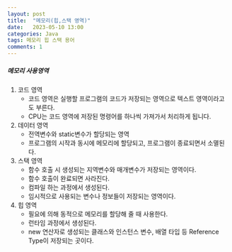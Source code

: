 ```yaml
---
layout: post
title:  "메모리(힙,스택 영역)"
date:   2023-05-10 13:00
categories: Java
tags: 메모리 힙 스택 용어
comments: 1
---
```


##### 메모리 사용영역
1. 코드 영역
	* 코드 영역은 실행할 프로그램의 코드가 저장되는 영역으로 텍스트 영역이라고도 부른다.
	* CPU는 코드 영역에 저장된 명령어를 하나씩 가져가서 처리하게 됩니다.
2. 데이터 영역
	* 전역변수와 static변수가 할당되는 영역
	* 프로그램의 시작과 동시에 메모리에 할당되고, 프로그램이 종료되면서 소멸된다.
3. 스택 영역
	* 함수 호출 시 생성되는 지역변수와 매개변수가 저장되는 영역이다.
	* 함수 호출이 완료되면 사라진다.
	* 컴파일 하는 과정에서 생성된다. 
	* 임시적으로 사용되는 변수나 정보들이 저장되는 영역이다.
4. 힙 영역
	* 필요에 의해 동적으로 메모리를 할당해 줄 때 사용한다.
	* 런타임 과정에서 생성된다. 
	* new 연산자로 생성되는 클래스와 인스턴스 변수, 배열 타입 등 Reference Type이 저장되는 곳이다.
